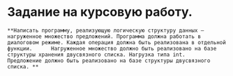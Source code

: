 # Задание на курсовую работу. 
 	**Написать программу, реализующую логическую структуру данных – нагруженное множество предложений. Программа должна работать в диалоговом режиме. Каждая операция должна быть реализована в отдельной функции.  	Нагруженное множество должно быть реализовано на базе структуры хранения двусвязного списка. Нагрузка типа int. 
 	Предложение должно быть реализовано на базе структуры двусвязного списка. **
